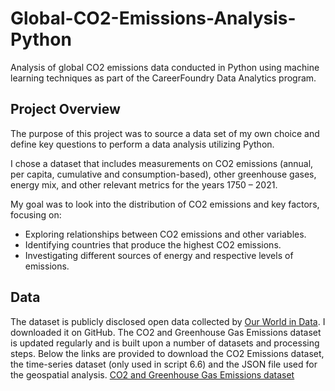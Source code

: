 # Global-CO2-Emissions-Analysis-Python
Analysis of global CO2 emissions data conducted in Python using machine learning techniques as part of the CareerFoundry Data Analytics program.

## Project Overview
The purpose of this project was to source a data set of my own choice and define key questions to perform a data analysis utilizing Python. 

I chose a dataset that includes measurements on CO2 emissions (annual, per capita, cumulative and consumption-based), other greenhouse gases, energy mix, and other relevant metrics for the years 1750 – 2021.

My goal was to look into the distribution of CO2 emissions and key factors, focusing on:
-  Exploring relationships between CO2 emissions and other variables.
-  Identifying countries that produce the highest CO2 emissions.
- Investigating different sources of energy and respective levels of emissions.

## Data
The dataset is publicly disclosed open data collected by [Our World in Data](https://ourworldindata.org/co2-and-greenhouse-gas-emissions).
I downloaded it on GitHub. The CO2 and Greenhouse Gas Emissions dataset is updated regularly and is built upon a number of datasets and processing steps.
Below the links are provided to download the CO2 Emissions dataset, the time-series dataset (only used in script 6.6) and the JSON file used for the geospatial analysis.
[CO2 and Greenhouse Gas Emissions dataset](https://github.com/owid/co2-data)


